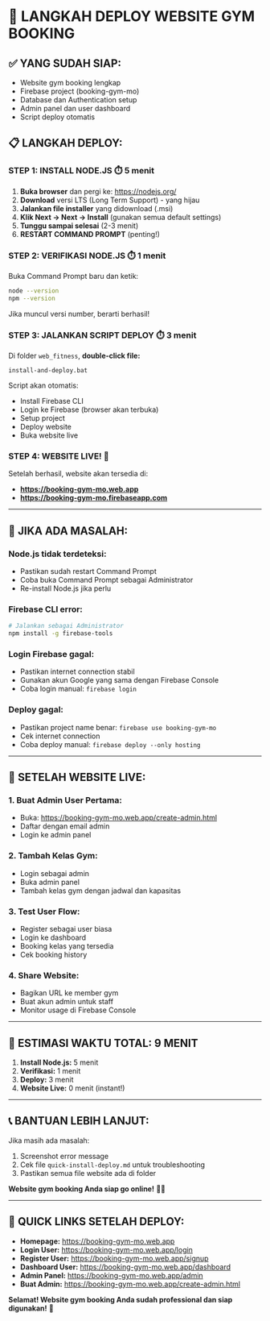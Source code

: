 # 🚀 LANGKAH DEPLOY WEBSITE GYM BOOKING

## ✅ YANG SUDAH SIAP:
- Website gym booking lengkap
- Firebase project (booking-gym-mo)
- Database dan Authentication setup
- Admin panel dan user dashboard
- Script deploy otomatis

## 📋 LANGKAH DEPLOY:

### **STEP 1: INSTALL NODE.JS** ⏱️ 5 menit

1. **Buka browser** dan pergi ke: https://nodejs.org/
2. **Download** versi LTS (Long Term Support) - yang hijau
3. **Jalankan file installer** yang didownload (.msi)
4. **Klik Next → Next → Install** (gunakan semua default settings)
5. **Tunggu sampai selesai** (2-3 menit)
6. **RESTART COMMAND PROMPT** (penting!)

### **STEP 2: VERIFIKASI NODE.JS** ⏱️ 1 menit

Buka Command Prompt baru dan ketik:
```bash
node --version
npm --version
```

Jika muncul versi number, berarti berhasil!

### **STEP 3: JALANKAN SCRIPT DEPLOY** ⏱️ 3 menit

Di folder `web_fitness`, **double-click file:**
```
install-and-deploy.bat
```

Script akan otomatis:
- Install Firebase CLI
- Login ke Firebase (browser akan terbuka)
- Setup project
- Deploy website
- Buka website live

### **STEP 4: WEBSITE LIVE!** 🎉

Setelah berhasil, website akan tersedia di:
- **https://booking-gym-mo.web.app**
- **https://booking-gym-mo.firebaseapp.com**

---

## 🔧 JIKA ADA MASALAH:

### **Node.js tidak terdeteksi:**
- Pastikan sudah restart Command Prompt
- Coba buka Command Prompt sebagai Administrator
- Re-install Node.js jika perlu

### **Firebase CLI error:**
```bash
# Jalankan sebagai Administrator
npm install -g firebase-tools
```

### **Login Firebase gagal:**
- Pastikan internet connection stabil
- Gunakan akun Google yang sama dengan Firebase Console
- Coba login manual: `firebase login`

### **Deploy gagal:**
- Pastikan project name benar: `firebase use booking-gym-mo`
- Cek internet connection
- Coba deploy manual: `firebase deploy --only hosting`

---

## 📱 SETELAH WEBSITE LIVE:

### **1. Buat Admin User Pertama:**
- Buka: https://booking-gym-mo.web.app/create-admin.html
- Daftar dengan email admin
- Login ke admin panel

### **2. Tambah Kelas Gym:**
- Login sebagai admin
- Buka admin panel
- Tambah kelas gym dengan jadwal dan kapasitas

### **3. Test User Flow:**
- Register sebagai user biasa
- Login ke dashboard
- Booking kelas yang tersedia
- Cek booking history

### **4. Share Website:**
- Bagikan URL ke member gym
- Buat akun admin untuk staff
- Monitor usage di Firebase Console

---

## 🎯 ESTIMASI WAKTU TOTAL: 9 MENIT

1. **Install Node.js:** 5 menit
2. **Verifikasi:** 1 menit  
3. **Deploy:** 3 menit
4. **Website Live:** 0 menit (instant!)

---

## 📞 BANTUAN LEBIH LANJUT:

Jika masih ada masalah:
1. Screenshot error message
2. Cek file `quick-install-deploy.md` untuk troubleshooting
3. Pastikan semua file website ada di folder

**Website gym booking Anda siap go online!** 🚀💪

---

## 🔗 QUICK LINKS SETELAH DEPLOY:

- **Homepage:** https://booking-gym-mo.web.app
- **Login User:** https://booking-gym-mo.web.app/login  
- **Register User:** https://booking-gym-mo.web.app/signup
- **Dashboard User:** https://booking-gym-mo.web.app/dashboard
- **Admin Panel:** https://booking-gym-mo.web.app/admin
- **Buat Admin:** https://booking-gym-mo.web.app/create-admin.html

**Selamat! Website gym booking Anda sudah professional dan siap digunakan!** 🎉 